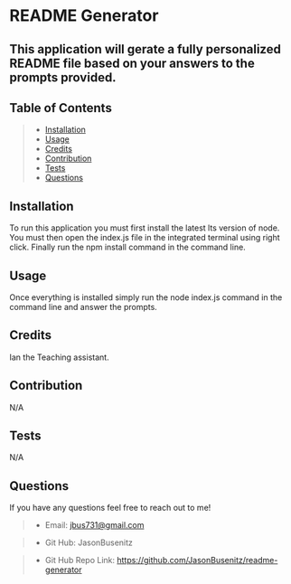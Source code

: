 # README Generator
## This application will gerate a fully personalized README file based on your answers to the prompts provided.

## Table of Contents
>* [Installation](#installation)
>* [Usage](#usage)
>* [Credits](#credits)
>* [Contribution](#contribution)
>* [Tests](#tests)
>* [Questions](#questions)

## Installation
To run this application you must first install the latest lts version of node. You must then open the index.js file in the integrated terminal using right click. Finally run the npm install command in the command line.

## Usage
Once everything is installed simply run the node index.js command in the command line and answer the prompts.

## Credits
Ian the Teaching assistant.

## Contribution
N/A

## Tests
N/A

## Questions

 If you have any questions feel free to reach out to me!

>* Email: jbus731@gmail.com

>* Git Hub: JasonBusenitz

>* Git Hub Repo Link: https://github.com/JasonBusenitz/readme-generator
